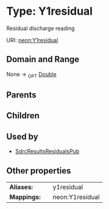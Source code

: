 
# Type: Y1residual


Residual discharge reading

URI: [neon:Y1residual](https://data.neonscience.org/Y1residual)


## Domain and Range

None ->  <sub>OPT</sub> [Double](types/Double.md)

## Parents


## Children


## Used by

 * [SdrcResultsResidualsPub](SdrcResultsResidualsPub.md)

## Other properties

|  |  |  |
| --- | --- | --- |
| **Aliases:** | | y1residual |
| **Mappings:** | | neon:Y1residual |

